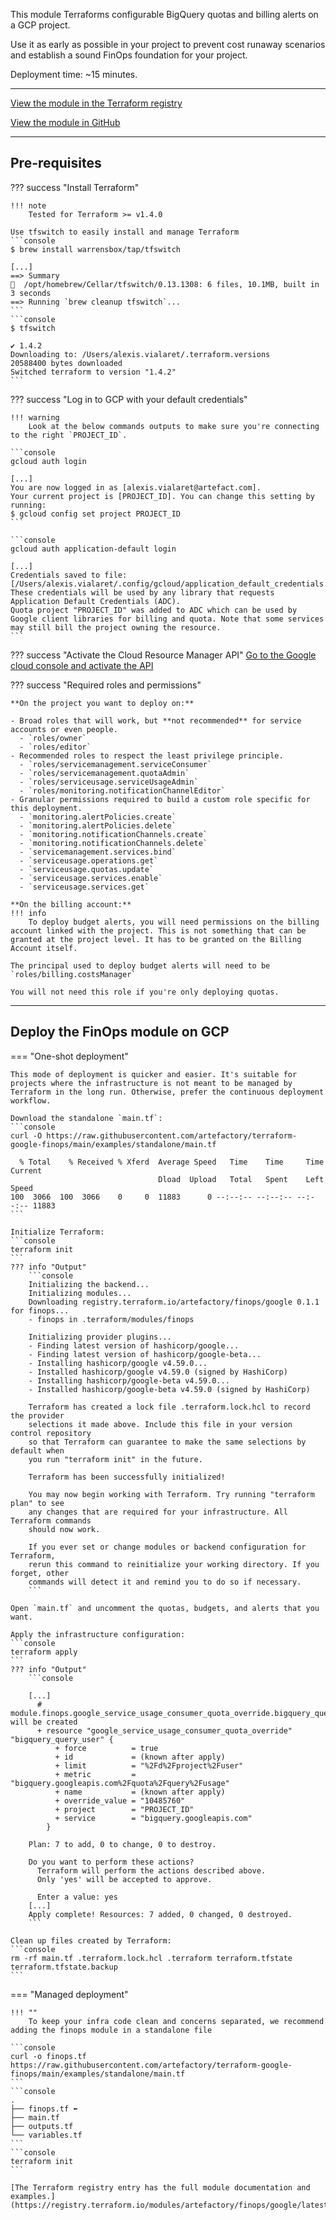 This module Terraforms configurable BigQuery quotas and billing alerts on a GCP project. 

Use it as early as possible in your project to prevent cost runaway scenarios and establish a sound FinOps foundation for your project.

Deployment time: ~15 minutes.

---
[View the module in the Terraform registry](https://registry.terraform.io/modules/artefactory/finops/google/latest)

[View the module in GitHub](https://github.com/artefactory/terraform-google-finops)

---
## Pre-requisites

??? success "Install Terraform"

    !!! note
        Tested for Terraform >= v1.4.0

    Use tfswitch to easily install and manage Terraform
    ```console
    $ brew install warrensbox/tap/tfswitch
    
    [...]
    ==> Summary
    🍺  /opt/homebrew/Cellar/tfswitch/0.13.1308: 6 files, 10.1MB, built in 3 seconds
    ==> Running `brew cleanup tfswitch`...
    ```
    ```console
    $ tfswitch
    
    ✔ 1.4.2
    Downloading to: /Users/alexis.vialaret/.terraform.versions
    20588400 bytes downloaded
    Switched terraform to version "1.4.2" 
    ```
  

??? success "Log in to GCP with your default credentials"

    !!! warning 
        Look at the below commands outputs to make sure you're connecting to the right `PROJECT_ID`.
  
    ```console
    gcloud auth login
    
    [...]
    You are now logged in as [alexis.vialaret@artefact.com].
    Your current project is [PROJECT_ID]. You can change this setting by running:
    $ gcloud config set project PROJECT_ID
    ```
    
    ```console
    gcloud auth application-default login

    [...]
    Credentials saved to file: [/Users/alexis.vialaret/.config/gcloud/application_default_credentials.json]
    These credentials will be used by any library that requests Application Default Credentials (ADC).
    Quota project "PROJECT_ID" was added to ADC which can be used by Google client libraries for billing and quota. Note that some services may still bill the project owning the resource.
    ```

??? success "Activate the Cloud Resource Manager API"
    [Go to the Google cloud console and activate the API](https://console.developers.google.com/apis/api/cloudresourcemanager.googleapis.com/overview)

??? success "Required roles and permissions"

    **On the project you want to deploy on:**
    
    - Broad roles that will work, but **not recommended** for service accounts or even people.
      - `roles/owner`
      - `roles/editor`
    - Recommended roles to respect the least privilege principle.
      - `roles/servicemanagement.serviceConsumer`
      - `roles/servicemanagement.quotaAdmin`
      - `roles/serviceusage.serviceUsageAdmin`
      - `roles/monitoring.notificationChannelEditor`
    - Granular permissions required to build a custom role specific for this deployment.
      - `monitoring.alertPolicies.create`
      - `monitoring.alertPolicies.delete`
      - `monitoring.notificationChannels.create`
      - `monitoring.notificationChannels.delete`
      - `servicemanagement.services.bind`
      - `serviceusage.operations.get`
      - `serviceusage.quotas.update`
      - `serviceusage.services.enable`
      - `serviceusage.services.get`
    
    **On the billing account:**
    !!! info
        To deploy budget alerts, you will need permissions on the billing account linked with the project. This is not something that can be granted at the project level. It has to be granted on the Billing Account itself.
    
    The principal used to deploy budget alerts will need to be `roles/billing.costsManager`
    
    You will not need this role if you're only deploying quotas.

---
## Deploy the FinOps module on GCP

=== "One-shot deployment"

    This mode of deployment is quicker and easier. It's suitable for projects where the infrastructure is not meant to be managed by Terraform in the long run. Otherwise, prefer the continuous deployment workflow.

    Download the standalone `main.tf`:
    ```console
    curl -O https://raw.githubusercontent.com/artefactory/terraform-google-finops/main/examples/standalone/main.tf 

      % Total    % Received % Xferd  Average Speed   Time    Time     Time  Current
                                     Dload  Upload   Total   Spent    Left  Speed
    100  3066  100  3066    0     0  11883      0 --:--:-- --:--:-- --:--:-- 11883
    ```
    
    Initialize Terraform:
    ```console
    terraform init
    ```
    ??? info "Output"
        ```console
        Initializing the backend...
        Initializing modules...
        Downloading registry.terraform.io/artefactory/finops/google 0.1.1 for finops...
        - finops in .terraform/modules/finops
        
        Initializing provider plugins...
        - Finding latest version of hashicorp/google...
        - Finding latest version of hashicorp/google-beta...
        - Installing hashicorp/google v4.59.0...
        - Installed hashicorp/google v4.59.0 (signed by HashiCorp)
        - Installing hashicorp/google-beta v4.59.0...
        - Installed hashicorp/google-beta v4.59.0 (signed by HashiCorp)
        
        Terraform has created a lock file .terraform.lock.hcl to record the provider
        selections it made above. Include this file in your version control repository
        so that Terraform can guarantee to make the same selections by default when
        you run "terraform init" in the future.
        
        Terraform has been successfully initialized!
        
        You may now begin working with Terraform. Try running "terraform plan" to see
        any changes that are required for your infrastructure. All Terraform commands
        should now work.
        
        If you ever set or change modules or backend configuration for Terraform,
        rerun this command to reinitialize your working directory. If you forget, other
        commands will detect it and remind you to do so if necessary.
        ```
    
    Open `main.tf` and uncomment the quotas, budgets, and alerts that you want.
    
    Apply the infrastructure configuration:
    ```console
    terraform apply
    ```
    ??? info "Output"
        ```console
    
        [...]
          # module.finops.google_service_usage_consumer_quota_override.bigquery_query_user will be created
          + resource "google_service_usage_consumer_quota_override" "bigquery_query_user" {
              + force          = true
              + id             = (known after apply)
              + limit          = "%2Fd%2Fproject%2Fuser"
              + metric         = "bigquery.googleapis.com%2Fquota%2Fquery%2Fusage"
              + name           = (known after apply)
              + override_value = "10485760"
              + project        = "PROJECT_ID"
              + service        = "bigquery.googleapis.com"
            }
        
        Plan: 7 to add, 0 to change, 0 to destroy.
        
        Do you want to perform these actions?
          Terraform will perform the actions described above.
          Only 'yes' will be accepted to approve.
        
          Enter a value: yes
        [...]
        Apply complete! Resources: 7 added, 0 changed, 0 destroyed.
        ```
    
    Clean up files created by Terraform:
    ```console
    rm -rf main.tf .terraform.lock.hcl .terraform terraform.tfstate terraform.tfstate.backup
    ```

=== "Managed deployment"
    
    !!! ""
        To keep your infra code clean and concerns separated, we recommend adding the finops module in a standalone file
    
    ```console
    curl -o finops.tf https://raw.githubusercontent.com/artefactory/terraform-google-finops/main/examples/standalone/main.tf
    ```
    ```console
    .
    ├── finops.tf ⬅
    ├── main.tf
    ├── outputs.tf
    └── variables.tf
    ```
    ```console
    terraform init
    ```
    
    [The Terraform registry entry has the full module documentation and examples.](https://registry.terraform.io/modules/artefactory/finops/google/latest)